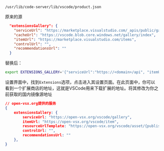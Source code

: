 `/usr/lib/code-server/lib/vscode/product.json`

原来的源

```json
  "extensionsGallery": {
    "serviceUrl": "https://marketplace.visualstudio.com/_apis/public/gallery",
    "cacheUrl": "https://vscode.blob.core.windows.net/gallery/index",
    "itemUrl": "https://marketplace.visualstudio.com/items",
    "controlUrl": "",
    "recommendationsUrl": ""
  }

```

替换后：

```bash
export EXTENSIONS_GALLERY='{"serviceUrl":"https://<domain>/api", "itemUrl":"https://<domain>/item", "resourceUrlTemplate": "https://<domain>/files/{publisher}/{name}/{version}/{path}"}'
```

设置界面中，找到`Extensions`选项，点击进入其设置页面。在此页面中，你可以看到一个扩展商店的地址，这就是VSCode用来下载扩展的地址。将其修改为你之前获取的国内镜像源地址

```json
// open-vsx.org提供的服务
{
    extensionsGallery: {
        serviceUrl: "https://open-vsx.org/vscode/gallery",
        itemUrl: "https://open-vsx.org/vscode/item",
        resourceUrlTemplate: "https://open-vsx.org/vscode/asset/{publisher}/{name}/{version}/Microsoft.VisualStudio.Code.WebResources/{path}",
        controlUrl: "",
        recommendationsUrl: ""
    },
}
```

